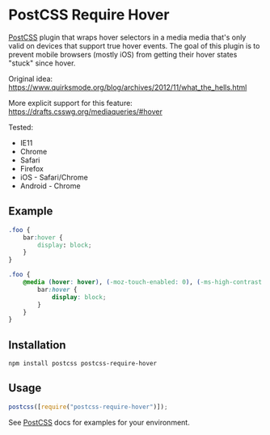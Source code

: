 # PostCSS Require Hover

[postcss]: https://github.com/postcss/postcss

[PostCSS] plugin that wraps hover selectors in a media media that's only valid on devices that support true hover events. The goal of this plugin is to prevent mobile browsers (mostly iOS) from getting their hover states "stuck" since hover.

Original idea: https://www.quirksmode.org/blog/archives/2012/11/what_the_hells.html

More explicit support for this feature: https://drafts.csswg.org/mediaqueries/#hover

Tested:

-   IE11
-   Chrome
-   Safari
-   Firefox
-   iOS - Safari/Chrome
-   Android - Chrome

## Example

```css
.foo {
    bar:hover {
        display: block;
    }
}
```

```css
.foo {
    @media (hover: hover), (-moz-touch-enabled: 0), (-ms-high-contrast: none), (-ms-high-contrast: active) {
        bar:hover {
            display: block;
        }
    }
}
```

## Installation

```
npm install postcss postcss-require-hover
```

## Usage

```js
postcss([require("postcss-require-hover")]);
```

See [PostCSS] docs for examples for your environment.
